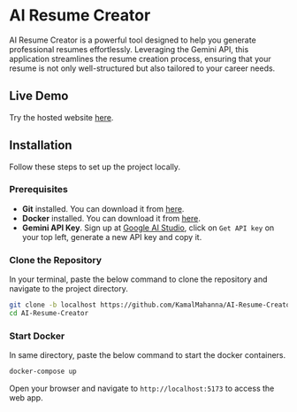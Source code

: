 # AI Resume Creator

AI Resume Creator is a powerful tool designed to help you generate professional resumes effortlessly. Leveraging the Gemini API, this application streamlines the resume creation process, ensuring that your resume is not only well-structured but also tailored to your career needs.

## Live Demo

Try the hosted website [here](https://example.com).

## Installation

Follow these steps to set up the project locally.

### Prerequisites

- **Git** installed. You can download it from [here](https://git-scm.com/downloads).
- **Docker** installed. You can download it from [here](https://www.docker.com/).
- **Gemini API Key**. Sign up at [Google AI Studio](https://aistudio.google.com/), click on `Get API key` on your top left, generate a new API key and copy it.

### Clone the Repository
In your terminal, paste the below command to clone the repository and navigate to the project directory.
```bash
git clone -b localhost https://github.com/KamalMahanna/AI-Resume-Creator
cd AI-Resume-Creator
```

### Start Docker
In same directory, paste the below command to start the docker containers.
```bash
docker-compose up
```

Open your browser and navigate to `http://localhost:5173` to access the web app.


